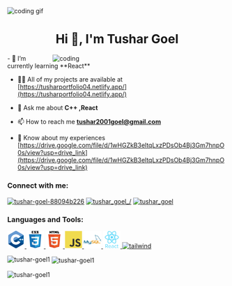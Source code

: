 <img alt="coding gif" src="https://user-images.githubusercontent.com/74038190/219923823-bf1ce878-c6b8-4faa-be07-93e6b1006521.gif" height="500"  align="centre"/>
<h1 align="center">Hi 👋, I'm Tushar Goel</h1>
<img align="right" alt="coding" src="https://raw.githubusercontent.com/soumyajit4419/soumyajit4419/master/thoughtworks-gif_dribbble.gif" width="400"/>
- 🌱 I’m currently learning **React**

- 👨‍💻 All of my projects are available at [https://tusharportfolio04.netlify.app/](https://tusharportfolio04.netlify.app/)

- 💬 Ask me about **C++ ,React**

- 📫 How to reach me **tushar2001goel@gmail.com**

- 📄 Know about my experiences [https://drive.google.com/file/d/1wHGZkB3eltqLxzPDsOb4Bj3Gm7hnpO0s/view?usp=drive_link](https://drive.google.com/file/d/1wHGZkB3eltqLxzPDsOb4Bj3Gm7hnpO0s/view?usp=drive_link)

<h3 align="left">Connect with me:</h3>
<p align="left">
<a href="https://linkedin.com/in/tushar-goel-88094b226" target="blank"><img align="center" src="https://raw.githubusercontent.com/rahuldkjain/github-profile-readme-generator/master/src/images/icons/Social/linked-in-alt.svg" alt="tushar-goel-88094b226" height="30" width="40" /></a>
<a href="https://www.leetcode.com/tushar_goel_/" target="blank"><img align="center" src="https://raw.githubusercontent.com/rahuldkjain/github-profile-readme-generator/master/src/images/icons/Social/leet-code.svg" alt="tushar_goel_/" height="30" width="40" /></a>
<a href="https://auth.geeksforgeeks.org/user/tushar_goel" target="blank"><img align="center" src="https://raw.githubusercontent.com/rahuldkjain/github-profile-readme-generator/master/src/images/icons/Social/geeks-for-geeks.svg" alt="tushar_goel" height="30" width="40" /></a>
</p>

<h3 align="left">Languages and Tools:</h3>
<p align="left"> <a href="https://www.w3schools.com/cpp/" target="_blank" rel="noreferrer"> <img src="https://raw.githubusercontent.com/devicons/devicon/master/icons/cplusplus/cplusplus-original.svg" alt="cplusplus" width="40" height="40"/> </a> <a href="https://www.w3schools.com/css/" target="_blank" rel="noreferrer"> <img src="https://raw.githubusercontent.com/devicons/devicon/master/icons/css3/css3-original-wordmark.svg" alt="css3" width="40" height="40"/> </a> <a href="https://www.w3.org/html/" target="_blank" rel="noreferrer"> <img src="https://raw.githubusercontent.com/devicons/devicon/master/icons/html5/html5-original-wordmark.svg" alt="html5" width="40" height="40"/> </a> <a href="https://developer.mozilla.org/en-US/docs/Web/JavaScript" target="_blank" rel="noreferrer"> <img src="https://raw.githubusercontent.com/devicons/devicon/master/icons/javascript/javascript-original.svg" alt="javascript" width="40" height="40"/> </a> <a href="https://www.mysql.com/" target="_blank" rel="noreferrer"> <img src="https://raw.githubusercontent.com/devicons/devicon/master/icons/mysql/mysql-original-wordmark.svg" alt="mysql" width="40" height="40"/> </a> <a href="https://reactjs.org/" target="_blank" rel="noreferrer"> <img src="https://raw.githubusercontent.com/devicons/devicon/master/icons/react/react-original-wordmark.svg" alt="react" width="40" height="40"/> </a> <a href="https://tailwindcss.com/" target="_blank" rel="noreferrer"> <img src="https://www.vectorlogo.zone/logos/tailwindcss/tailwindcss-icon.svg" alt="tailwind" width="40" height="40"/> </a> </p>
<p><img align="left" src="https://github-readme-stats.vercel.app/api/top-langs?username=tushar-goel1&show_icons=true&locale=en&layout=compact" alt="tushar-goel1" /></p>

<p>&nbsp;<img align="center" src="https://github-readme-stats.vercel.app/api?username=tushar-goel1&show_icons=true&locale=en" alt="tushar-goel1" /></p>

<p><img align="center" src="https://github-readme-streak-stats.herokuapp.com/?user=tushar-goel1&" alt="tushar-goel1" /></p>
